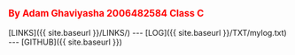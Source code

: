 ---
---

<span style="color:red; font-weight:bold; font-size:larger;">By Adam Ghaviyasha 2006482584 Class C</span>
<br><br>
[LINKS]({{ site.baseurl }}/LINKS/) ---
[LOG]({{ site.baseurl }}/TXT/mylog.txt) ---
[GITHUB]({{ site.baseurl }})
<br>
